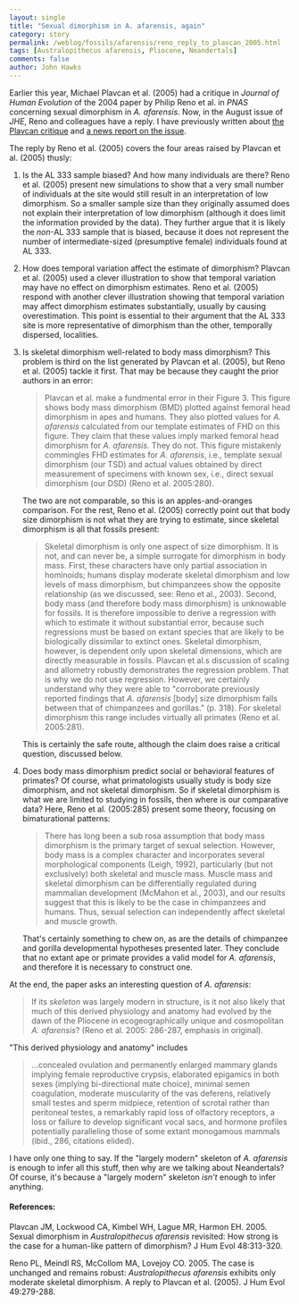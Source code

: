 ```yaml
---
layout: single 
title: "Sexual dimorphism in A. afarensis, again" 
category: story
permalink: /weblog/fossils/afarensis/reno_reply_to_plavcan_2005.html
tags: [Australopithecus afarensis, Pliocene, Neandertals] 
comments: false 
author: John Hawks 
---
```



<p>
Earlier this year, Michael Plavcan et al. (2005) had a critique in <i>Journal of Human Evolution</i> of the 2004 paper by Philip Reno et al. in <i>PNAS</i> concerning sexual dimorphism in <i>A. afarensis</i>. Now, in the August issue of <i>JHE</i>, Reno and colleagues have a reply. I have previously written about <a href="weblog/fossils/afarensis/plavcan_sexual_dimorphism_2005.html">the Plavcan critique</a> and <a href="weblog/fossils/afarensis/bower_sexual_dimorphism_article_2005.html">a news report on the issue</a>. 
</p>

<p>
The reply by Reno et al. (2005) covers the four areas raised by Plavcan et al. (2005) thusly: 
</p>

<ol>

<li>Is the AL 333 sample biased? And how many individuals are there? Reno et al. (2005) present new simulations to show that a very small number of individuals at the site would still result in an interpretation of low dimorphism. So a smaller sample size than they originally assumed does not explain their interpretation of low dimorphism (although it does limit the information provided by the data). They further argue that it is likely the <i>non</i>-AL 333 sample that is biased, because it does not represent the number of intermediate-sized (presumptive female) individuals found at AL 333. 
</li>
</p>

<li>How does temporal variation affect the estimate of dimorphism? Plavcan et al. (2005) used a clever illustration to show that temporal variation may have no effect on dimorphism estimates. Reno et al. (2005) respond with another clever illustration showing that temporal variation may affect dimorphism estimates substantially, usually by causing overestimation. This point is essential to their argument that the AL 333 site is more representative of dimorphism than the other, temporally dispersed, localities. 
</p>

</li>
</p>

<li>Is skeletal dimorphism well-related to body mass dimorphism? This problem is third on the list generated by Plavcan et al. (2005), but Reno et al. (2005) tackle it first. That may be because they caught the prior authors in an error: 
</p>

<blockquote>Plavcan et al. make a fundmental error in their Figure 3. This figure shows body mass dimorphism (BMD) plotted against femoral head dimorphism in apes and humans. They also plotted values for <i>A. afarensis</i> calculated from our template estimates of FHD on this figure. They claim that these values imply marked femoral head dimorphism for <i>A. afarensis</i>. They do not. This figure mistakenly commingles FHD estimates for <i>A. afarensis</i>, i.e., template sexual dimorphism (our TSD) and actual values obtained by direct measurement of specimens with known sex, i.e., direct sexual dimorphism (our DSD) (Reno et al. 2005:280). </blockquote>

<p>
The two are not comparable, so this is an apples-and-oranges comparison. For the rest, Reno et al. (2005) correctly point out that body size dimorphism is not what they are trying to estimate, since skeletal dimorphism is all that fossils present: 
</p>

<blockquote>Skeletal dimorphism is only one aspect of size dimorphism. It is not, and can never be, a simple surrogate for dimorphism in body mass. First, these characters have only partial association in hominoids; humans display moderate skeletal dimorphism and low levels of mass dimorphism, but chimpanzees show the opposite relationship (as we discussed, see: Reno et al., 2003). Second, body mass (and therefore body mass dimorphism) is unknowable for fossils. It is therefore impossible to derive a regression with which to estimate it without substantial error, because such regressions must be based on extant species that are likely to be biologically dissimilar to extinct ones. Skeletal dimorphism, however, is dependent only upon skeletal dimensions, which are directly measurable in fossils. Plavcan et al.s discussion of scaling and allometry robustly demonstrates the regression problem. That is why we do not use regression. However, we certainly understand why they were able to "corroborate previously reported findings that <i>A. afarensis</i> [body] size dimorphism falls between that of chimpanzees and gorillas." (p. 318). For skeletal dimorphism this range includes virtually all primates (Reno et al. 2005:281). </blockquote>
</p>

<p>
This is certainly the safe route, although the claim does raise a critical question, discussed below. 
</p>

</li>
<li>Does body mass dimorphism predict social or behavioral features of primates? Of course, what primatologists usually study is body size dimorphism, and not skeletal dimorphism. So if skeletal dimorphism is what we are limited to studying in fossils, then where is our comparative data? Here, Reno et al. (2005:285) present some theory, focusing on bimaturational patterns: 
</p>

<blockquote>There has long been a sub rosa assumption that body mass dimorphism is the primary target of sexual selection. However, body mass is a complex character and incorporates several morphological components (Leigh, 1992), particularly (but not exclusively) both skeletal and muscle mass. Muscle mass and skeletal dimorphism can be differentially regulated during mammalian development (McMahon et al., 2003), and our results suggest that this is likely to be the case in chimpanzees and humans. Thus, sexual selection can independently affect skeletal and muscle growth. </blockquote>

<p>
That's certainly something to chew on, as are the details of chimpanzee and gorilla developmental hypotheses presented later. They conclude that no extant ape or primate provides a valid model for <i>A. afarensis</i>, and therefore it is necessary to construct one.
</p>

</li>

</ol>

<p>
At the end, the paper asks an interesting question of <i>A. afarensis</i>: 
</p>

<blockquote>If its <i>skeleton</i> was largely modern in structure, is it not also likely that much of this derived physiology and anatomy had evolved by the dawn of the Pliocene in ecogeographically unique and cosmopolitan <i>A. afarensis</i>? (Reno et al. 2005: 286-287, emphasis in original). </blockquote>

<p>
"This derived physiology and anatomy" includes 
</p>

<blockquote>...concealed ovulation and permanently enlarged mammary glands implying female reproductive crypsis, elaborated epigamics in both sexes (implying bi-directional mate choice), minimal semen coagulation, moderate muscularity of the vas deferens, relatively small testes and sperm midpiece, retention of scrotal rather than peritoneal testes, a remarkably rapid loss of olfactory receptors, a loss or failure to develop significant vocal sacs, and hormone profiles potentially paralleling those of some extant monogamous mammals (ibid., 286, citations elided). </blockquote>

<p>
I have only one thing to say. If the "largely modern" skeleton of <i>A. afarensis</i> is enough to infer all this stuff, then why are we talking about Neandertals? Of course, it's because a "largely modern" skeleton <i>isn't</i> enough to infer anything. 
</p>

<h4>References:</h4>

<p class="cite">Plavcan JM, Lockwood CA, Kimbel WH, Lague MR, Harmon EH. 2005. Sexual dimorphism in <i>Australopithecus afarensis</i> revisited: How strong is the case for a human-like pattern of dimorphism? J Hum Evol 48:313-320. </p>

<p class="cite">Reno PL, Meindl RS, McCollom MA, Lovejoy CO. 2005. The case is unchanged and remains robust: <i>Australopithecus afarensis</i> exhibits only moderate skeletal dimorphism. A reply to Plavcan et al. (2005). J Hum Evol 49:279-288. </p>

